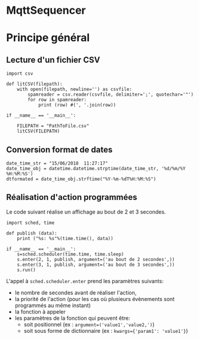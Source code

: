 # MqttSequencer



# Principe général



## Lecture d'un fichier CSV

```python3
import csv

def litCSV(filepath):
    with open(filepath, newline='') as csvfile:
        spamreader = csv.reader(csvfile, delimiter=';', quotechar='"')
        for row in spamreader:
            print (row) #(', '.join(row))

if __name__ == '__main__':

    FILEPATH = "PathToFile.csv"
    litCSV(FILEPATH)

```

## Conversion format de dates

```python3
date_time_str = "15/06/2018  11:27:17"
date_time_obj = datetime.datetime.strptime(date_time_str, '%d/%m/%Y  %H:%M:%S')
dtformated = date_time_obj.strftime("%Y-%m-%dT%H:%M:%S")
```

## Réalisation d'action programmées

Le code suivant réalise un affichage au bout de 2 et 3 secondes.

```python3
import sched, time

def publish (data):
    print ("%s: %s"%(time.time(), data))

if __name__ == '__main__':
    s=sched.scheduler(time.time, time.sleep)
    s.enter(2, 1, publish, argument=('au bout de 2 secondes',))
    s.enter(3, 1, publish, argument=('au bout de 3 secondes',))
    s.run()
```

L'appel à `sched.scheduler.enter` prend les paramètres suivants:
* le nombre de secondes avant de réaliser l'action,
* la priorité de l'action (pour les cas où plusieurs évènements sont programmés au même instant)
* la fonction à appeler
* les paramètres de la fonction qui peuvent être:
  * soit positionnel (ex : `argument=('value1','value2,')`)
  * soit sous forme de dictionnaire (ex : `kwargs={'param1': 'value1'}`)
